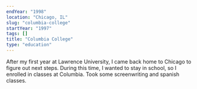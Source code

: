 ```yaml
---
endYear: "1998"
location: "Chicago, IL"
slug: "columbia-college"
startYear: "1997"
tags: []
title: "Columbia College"
type: "education"
---
```

After my first year at Lawrence University, I came back home to Chicago to figure out next steps.  During this time, I wanted to stay in school, so I enrolled in classes at Columbia.  Took some screenwriting and spanish classes.